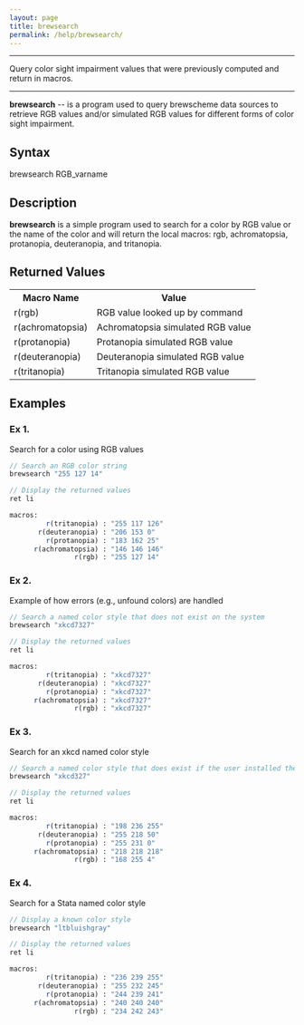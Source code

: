 ```yaml
---
layout: page
title: brewsearch
permalink: /help/brewsearch/
---
```



<hr>
Query color sight impairment values that were previously computed and return in macros.
<hr>
  
__brewsearch__ -- is a program used to query brewscheme data sources to retrieve RGB values and/or simulated RGB values for different forms of color sight impairment.
 
## Syntax
 
brewsearch RGB_varname
 
## Description
 
__brewsearch__ is a simple program used to search for a color by RGB value or the name of the color and will return the local macros: rgb, achromatopsia, protanopia, deuteranopia, and tritanopia.

## Returned Values

<table>
<th>Macro Name</th><th>Value</th>
<tr><td>r(rgb)</td><td>RGB value looked up by command</td></tr>
<tr><td>r(achromatopsia)</td><td>Achromatopsia simulated RGB value</td></tr>
<tr><td>r(protanopia)</td><td>Protanopia simulated RGB value</td></tr>
<tr><td>r(deuteranopia)</td><td>Deuteranopia simulated RGB value</td></tr>
<tr><td>r(tritanopia)</td><td>Tritanopia simulated RGB value</td></tr>
</table>
 

## Examples

### Ex 1.
Search for a color using RGB values

```Stata
// Search an RGB color string
brewsearch "255 127 14"

// Display the returned values
ret li

macros:
         r(tritanopia) : "255 117 126"
       r(deuteranopia) : "206 153 0"
         r(protanopia) : "183 162 25"
      r(achromatopsia) : "146 146 146"
                r(rgb) : "255 127 14"
```


### Ex 2. 
Example of how errors (e.g., unfound colors) are handled

```Stata
// Search a named color style that does not exist on the system
brewsearch "xkcd7327"

// Display the returned values
ret li

macros:
         r(tritanopia) : "xkcd7327"
       r(deuteranopia) : "xkcd7327"
         r(protanopia) : "xkcd7327"
      r(achromatopsia) : "xkcd7327"
                r(rgb) : "xkcd7327"
```                

### Ex 3.
Search for an xkcd named color style

```Stata 
// Search a named color style that does exist if the user installed the XKCD colors
brewsearch "xkcd327"

// Display the returned values
ret li

macros:
         r(tritanopia) : "198 236 255"
       r(deuteranopia) : "255 218 50"
         r(protanopia) : "255 231 0"
      r(achromatopsia) : "218 218 218"
                r(rgb) : "168 255 4"
```

### Ex 4.
Search for a Stata named color style

```Stata
// Display a known color style
brewsearch "ltbluishgray"

// Display the returned values
ret li

macros:
         r(tritanopia) : "236 239 255"
       r(deuteranopia) : "255 232 245"
         r(protanopia) : "244 239 241"
      r(achromatopsia) : "240 240 240"
                r(rgb) : "234 242 243"
```
 
